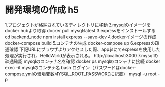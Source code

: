# 開発環境の作成 h5
1.プロジェクトが格納されているディレクトリに移動
2.mysqlのイメージをdocker hubより取得
docker pull mysql:latest
3.expressをインストールする
cd backend_node
npm install express --save-dev
4.dockerイメージの作成
docker-compose build
5.コンテナの生成
docker-compose up
6.expressの疎通確認
下記URLにブラウザよりアクセスした際、app.jsにてexpressを使用した処理が実行され、HelloWorldが表示される。
http://localhost:3000
7.mysqlの疎通確認
mysqlのコンテナ名を確認
docker ps
mysqlのコンテナに接続
docker exec -it mysqlのコンテナ名 bash
ログイン（パスワードはdocker-compose.ymlの環境変数MYSQL_ROOT_PASSWORDに記載）
mysql -u root -p
